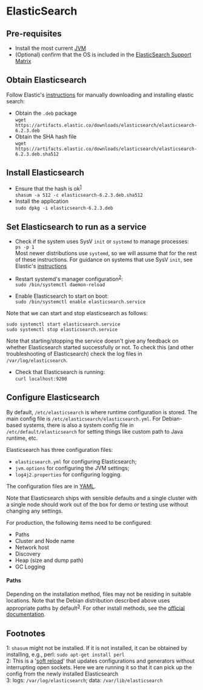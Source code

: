 ElasticSearch
=============

Pre-requisites
--------------
- Install the most current [JVM][link01]
- (Optional) confirm that the OS is included in the [ElasticSearch Support Matrix][link02]


Obtain Elasticsearch
--------------------
Follow Elastic's [instructions][link06] for manually downloading and installing elastic search:
- Obtain the `.deb` package  
  `wget https://artifacts.elastic.co/downloads/elasticsearch/elasticsearch-6.2.3.deb`
- Obtain the SHA hash file  
  `wget https://artifacts.elastic.co/downloads/elasticsearch/elasticsearch-6.2.3.deb.sha512`


Install Elasticsearch
---------------------
- Ensure that the hash is ok<sup>[1](#footnote01)</sup>  
  `shasum -a 512 -c elasticsearch-6.2.3.deb.sha512`
- Install the application  
  `sudo dpkg -i elasticsearch-6.2.3.deb`


Set Elasticsearch to run as a service
-------------------------------------
- Check if the system uses SysV `init` or `systemd` to manage processes:  
  `ps -p 1`  
  Most newer distributions use `systemd`, so we will assume that for the rest of these instructions. For guidance on systems that use
  SysV `init`, see Elastic's [instructions][link06]

- Restart systemd's manager configuration<sup>[2](#footnote02)</sup>:  
  `sudo /bin/systemctl daemon-reload`
- Enable Elasticsearch to start on boot:  
  `sudo /bin/systemctl enable elasticsearch.service`

Note that we can start and stop elasticsearch as follows:
```
sudo systemctl start elasticsearch.service
sudo systemctl stop elasticsearch.service
```

Note that starting/stopping the service doesn't give any feedback on whether Elasticsearch started successfully or not. To check this (and 
other troubleshooting of Elasticsearch) check the log files in `/var/log/elasticsearch`.

- Check that Elasticsearch is running:  
  `curl localhost:9200`


Configure Elasticsearch
-----------------------
By default, `/etc/elasticsearch` is where runtime configuration is stored. The main config file is `/etc/elasticsearch/elasticsearch.yml`.
For Debian-based systems, there is also a system config file in `/etc/default/elasticsearch` for setting things like custom path to Java
runtime, etc.

Elasticsearch has three configuration files: 
- `elasticsearch.yml` for configuring Elasticsearch;
- `jvm.options` for configuring the JVM settings;
- `log4j2.properties` for configuring logging.

The configuration files are in [YAML][link08].

Note that Elasticsearch ships with sensible defaults and a single cluster with a single node should work out of the box for demo or 
testing use without changing any settings.

For production, the following items need to be configured:

- Paths
- Cluster and Node name
- Network host
- Discovery
- Heap (size and dump path)
- GC Logging

#### Paths ####

Depending on the installation method, files may not be residing in suitable locations. Note that the Debian distribution described above 
uses appropriate paths by default<sup>[3](#footnote03)</sup>. For other install methods, see the [official documentation][link09].

####



Footnotes
---------
<a name="footnote01">1</a>: `shasum` might not be installed. If it is not installed, it can be obtained by installing, e.g., 
perl: `sudo apt-get install perl`  
<a name="footnote02">2</a>: This is a '[soft reload][link07]' that updates configurations and generators without interrupting open 
sockets. Here we are running it so that it can pick up the config from the newly installed Elasticsearch  
<a name="footnote03">3</a>: logs: `/var/log/elasticsearch`; data: `/var/lib/elasticsearch`  


[link01]: https://github.com/Crossroadsman/ServerAdmin/blob/master/java.md
[link02]: https://www.elastic.co/support/matrix
[link06]: https://www.elastic.co/guide/en/elasticsearch/reference/current/deb.html#deb-repo
[link07]: https://unix.stackexchange.com/questions/364782/what-does-systemctl-daemon-reload-do
[link08]: http://www.yaml.org
[link09]: https://www.elastic.co/guide/en/elasticsearch/reference/current/path-settings.html
